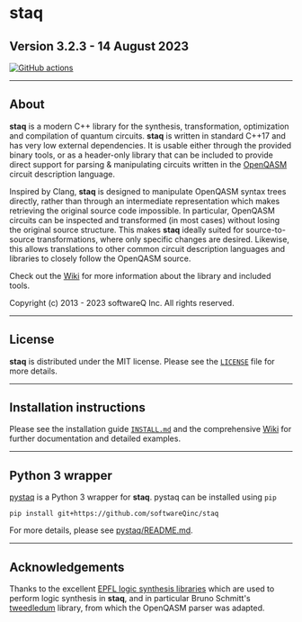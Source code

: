 # staq

## Version 3.2.3 - 14 August 2023

[![GitHub actions](https://github.com/softwareqinc/staq/actions/workflows/cmake.yml/badge.svg)](https://github.com/softwareQinc/staq/actions)

---

## About

**staq** is a modern C++ library for the synthesis, transformation,
optimization and compilation of quantum circuits.
**staq** is written in standard C++17 and has very low external dependencies.
It is usable either through the provided binary tools, or as a header-only
library that can be included to provide direct support for
parsing & manipulating circuits written in the
[OpenQASM](https://github.com/openqasm/openqasm) circuit description language.

Inspired by Clang, **staq** is designed to manipulate OpenQASM syntax trees
directly, rather than through an intermediate representation which makes
retrieving the original source code impossible. In particular, OpenQASM circuits
can be inspected and transformed (in most cases) without losing the original
source structure. This makes **staq** ideally suited for source-to-source
transformations, where only specific changes are desired. Likewise, this allows
translations to other common circuit description languages and libraries to
closely follow the OpenQASM source.

Check out the [Wiki](https://github.com/softwareQinc/staq/wiki) for more
information about the library and included tools.

Copyright (c) 2013 - 2023 softwareQ Inc. All rights reserved.

---

## License

**staq** is distributed under the MIT license. Please see the
[`LICENSE`](https://github.com/softwareQinc/staq/blob/main/LICENSE) file for
more details.

---

## Installation instructions

Please see the installation guide
[`INSTALL.md`](https://github.com/softwareQinc/staq/blob/main/INSTALL.md) and
the
comprehensive [Wiki](https://github.com/softwareQinc/staq/wiki) for further
documentation and detailed examples.

---

## Python 3 wrapper

[pystaq](https://github.com/softwareQinc/staq/blob/main/pystaq/) is a Python 3
wrapper for **staq**. pystaq can be installed using `pip`

```shell
pip install git+https://github.com/softwareQinc/staq
```

For more details, please see
[pystaq/README.md](https://github.com/softwareQinc/staq/blob/main/pystaq/README.md).

---

## Acknowledgements

Thanks to the
excellent [EPFL logic synthesis libraries](https://github.com/lsils/lstools-showcase)
which are used to perform logic synthesis in **staq**, and in particular Bruno
Schmitt's
[tweedledum](https://github.com/boschmitt/tweedledum) library, from which the
OpenQASM parser was adapted.
